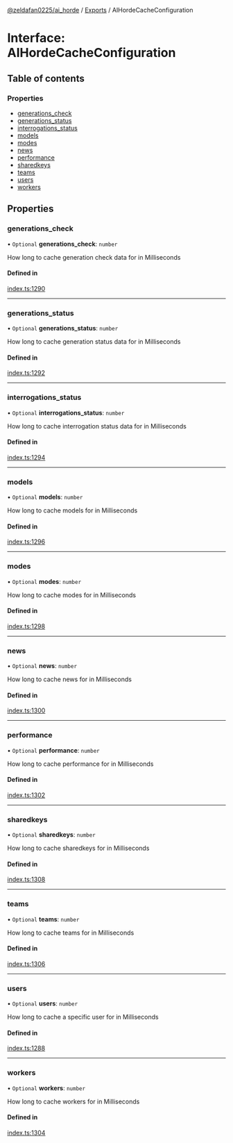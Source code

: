 [@zeldafan0225/ai_horde](../README.md) / [Exports](../modules.md) / AIHordeCacheConfiguration

# Interface: AIHordeCacheConfiguration

## Table of contents

### Properties

- [generations\_check](AIHordeCacheConfiguration.md#generations_check)
- [generations\_status](AIHordeCacheConfiguration.md#generations_status)
- [interrogations\_status](AIHordeCacheConfiguration.md#interrogations_status)
- [models](AIHordeCacheConfiguration.md#models)
- [modes](AIHordeCacheConfiguration.md#modes)
- [news](AIHordeCacheConfiguration.md#news)
- [performance](AIHordeCacheConfiguration.md#performance)
- [sharedkeys](AIHordeCacheConfiguration.md#sharedkeys)
- [teams](AIHordeCacheConfiguration.md#teams)
- [users](AIHordeCacheConfiguration.md#users)
- [workers](AIHordeCacheConfiguration.md#workers)

## Properties

### generations\_check

• `Optional` **generations\_check**: `number`

How long to cache generation check data for in Milliseconds

#### Defined in

[index.ts:1290](https://github.com/ZeldaFan0225/ai_horde/blob/100bbe4/index.ts#L1290)

___

### generations\_status

• `Optional` **generations\_status**: `number`

How long to cache generation status data for in Milliseconds

#### Defined in

[index.ts:1292](https://github.com/ZeldaFan0225/ai_horde/blob/100bbe4/index.ts#L1292)

___

### interrogations\_status

• `Optional` **interrogations\_status**: `number`

How long to cache interrogation status data for in Milliseconds

#### Defined in

[index.ts:1294](https://github.com/ZeldaFan0225/ai_horde/blob/100bbe4/index.ts#L1294)

___

### models

• `Optional` **models**: `number`

How long to cache models for in Milliseconds

#### Defined in

[index.ts:1296](https://github.com/ZeldaFan0225/ai_horde/blob/100bbe4/index.ts#L1296)

___

### modes

• `Optional` **modes**: `number`

How long to cache modes for in Milliseconds

#### Defined in

[index.ts:1298](https://github.com/ZeldaFan0225/ai_horde/blob/100bbe4/index.ts#L1298)

___

### news

• `Optional` **news**: `number`

How long to cache news for in Milliseconds

#### Defined in

[index.ts:1300](https://github.com/ZeldaFan0225/ai_horde/blob/100bbe4/index.ts#L1300)

___

### performance

• `Optional` **performance**: `number`

How long to cache performance for in Milliseconds

#### Defined in

[index.ts:1302](https://github.com/ZeldaFan0225/ai_horde/blob/100bbe4/index.ts#L1302)

___

### sharedkeys

• `Optional` **sharedkeys**: `number`

How long to cache sharedkeys for in Milliseconds

#### Defined in

[index.ts:1308](https://github.com/ZeldaFan0225/ai_horde/blob/100bbe4/index.ts#L1308)

___

### teams

• `Optional` **teams**: `number`

How long to cache teams for in Milliseconds

#### Defined in

[index.ts:1306](https://github.com/ZeldaFan0225/ai_horde/blob/100bbe4/index.ts#L1306)

___

### users

• `Optional` **users**: `number`

How long to cache a specific user for in Milliseconds

#### Defined in

[index.ts:1288](https://github.com/ZeldaFan0225/ai_horde/blob/100bbe4/index.ts#L1288)

___

### workers

• `Optional` **workers**: `number`

How long to cache workers for in Milliseconds

#### Defined in

[index.ts:1304](https://github.com/ZeldaFan0225/ai_horde/blob/100bbe4/index.ts#L1304)

